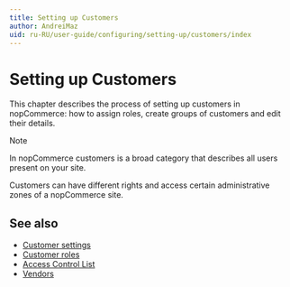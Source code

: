 ```yaml
---
title: Setting up Customers
author: AndreiMaz
uid: ru-RU/user-guide/configuring/setting-up/customers/index
---
```

# Setting up Customers

This chapter describes the process of setting up customers in nopCommerce: how to assign roles, create groups of customers and edit their details.

> [!NOTE]
> In nopCommerce customers is a broad category that describes all users present on your site.

Customers can have different rights and access certain administrative zones of a nopCommerce site.

## See also

- [Customer settings](xref:ru-RU/user-guide/configuring/setting-up/customers/settings)
- [Customer roles](xref:ru-RU/user-guide/configuring/setting-up/customers/customer-roles)
- [Access Control List](xref:ru-RU/user-guide/configuring/setting-up/customers/acl)
- [Vendors](xref:ru-RU/user-guide/configuring/setting-up/customers/vendors/index)
